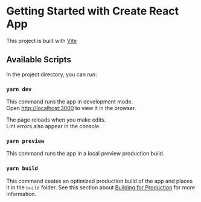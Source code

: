 # Getting Started with Create React App

This project is built with [Vite](https://vitejs.dev/)

## Available Scripts

In the project directory, you can run:

### `yarn dev`

This command runs the app in development mode.\
Open [http://localhost:3000](http://localhost:3000) to view it in the browser.

The page reloads when you make edits.\
Lint errors also appear in the console.

### `yarn preview`

This command runs the app in a local preview production build.

### `yarn build`

This command ceates an optimized production build of the app and places it in the `build` folder.
See this section about [Building for Production](https://vitejs.dev/guide/build.html) for more information.
